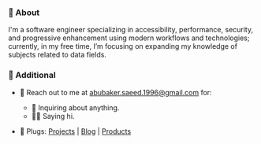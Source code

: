 ### 🌇 About

I'm a software engineer specializing in accessibility, performance, security, and progressive enhancement using modern workflows and technologies; currently, in my free time, I’m focusing on expanding my knowledge of subjects related to data fields.

### 🌃 Additional

- 🌱 Reach out to me at <abubaker.saeed.1996@gmail.com> for:
  - 🚀 Inquiring about anything.
  - 👋🏻 Saying hi.
  
- 🌿 Plugs: [Projects](https://abubakersaeed.com/projects) | [Blog](https://abubakersaeed.com/blog) | [Products](https://abubakersaeed.com/products)

